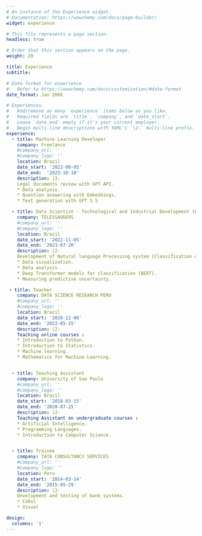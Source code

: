 ```yaml
---
# An instance of the Experience widget.
# Documentation: https://wowchemy.com/docs/page-builder/
widget: experience

# This file represents a page section.
headless: true

# Order that this section appears on the page.
weight: 20

title: Experience
subtitle:

# Date format for experience
#   Refer to https://wowchemy.com/docs/customization/#date-format
date_format: Jan 2006

# Experiences.
#   Add/remove as many `experience` items below as you like.
#   Required fields are `title`, `company`, and `date_start`.
#   Leave `date_end` empty if it's your current employer.
#   Begin multi-line descriptions with YAML's `|2-` multi-line prefix.
experience:
  - title: Machine Learning Developer
    company: Freelance
    #company_url: ''
    #company_logo: ''
    location: Brazil
    date_start: '2023-08-05'
    date_end:  '2023-10-10'
    description: |2-
    Legal documents review with GPT API.
    * Data analysis.
    * Question answering with Embeddings.
    * Text generation with GPT 3.5

  - title: Data Scientist - Technological and Industrial Development (B)
    company: TELESSAUDERS
    #company_url: ''
    #company_logo: ''
    location: Brazil
    date_start: '2022-11-05'
    date_end: '2023-07-20'
    description: |2-
    Development of Natural language Processing system (Classification of clinical cases).
    * Data visualization.
    * Data analysis.
    * Deep Transformer models for classification (BERT).
    * Measuring predictive uncertainty.

 - title: Teacher
    company: DATA SCIENCE RESEARCH PERU
    #company_url: ''
    #company_logo: ''
    location: Brazil
    date_start: '2020-12-08'
    date_end: '2022-05-15'
    description: |2-
    Teaching online courses :
    * Introduction to Python.
    * Introduction to Statistics.
    * Machine learning.
    * Mathematics for Machine Learning.


  - title: Teaching Assistant
    company: University of Sao Paulo
    #company_url: ''
    #company_logo: ''
    location: Brazil
    date_start: '2018-03-15'
    date_end: '2020-07-25'
    description: |2-
    Teaching Assistant on undergraduate courses :
    * Artificial Intelligence.
    * Programming Languages.
    * Introduction to Computer Science.


  - title: Trainee
    company: TATA CONSULTANCY SERVICES
    #company_url: ''
    #company_logo: ''
    location: Peru
    date_start: '2014-03-14'
    date_end: '2015-05-29'
    description: |2-
    Development and testing of bank systems.
    * Cobol
    * Visual

design:
  columns: '1'
---
```

